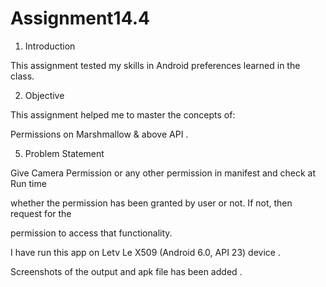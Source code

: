 # Assignment14.4

1. Introduction

This assignment tested my skills in Android preferences learned in the class.

2. Objective

This assignment helped me to master the concepts of:

Permissions on Marshmallow & above API . 

5. Problem Statement

Give Camera Permission or any other permission in manifest and check at Run time

whether the permission has been granted by user or not. If not, then request for the

permission to access that functionality.

   I have run this app on Letv Le X509 (Android 6.0, API 23) device .
   
   Screenshots of the output and apk file has been added .
